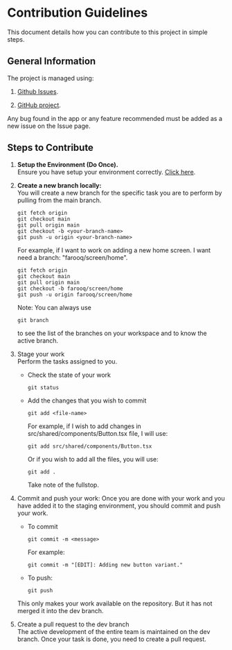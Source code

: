 # Contribution Guidelines

This document details how you can contribute to this project in simple steps.

## General Information

The project is managed using: 

1. [Github Issues](https://github.com/LUXA-Digital-Solutions/solah-app/issues).

2. [GitHub project](https://github.com/orgs/LUXA-Digital-Solutions/projects/1).

Any bug found in the app or any feature recommended must be added as a new issue on the Issue page.

## Steps to Contribute

1. **Setup the Environment (Do Once).**  
    Ensure you have setup your environment correctly. [Click here](/docs/Contribution/EnvSetup.md).

2. **Create a new branch locally:**  
    You will create a new branch for the specific task you are to perform by pulling from the main branch.  
    ```
    git fetch origin
    git checkout main
    git pull origin main
    git checkout -b <your-branch-name>
    git push -u origin <your-branch-name>
    ```  
    For example, if I want to work on adding a new home screen. I want need a branch: "farooq/screen/home".  
    ```
    git fetch origin
    git checkout main
    git pull origin main
    git checkout -b farooq/screen/home
    git push -u origin farooq/screen/home
    ```  
    Note: You can always use  
    ```
    git branch
    ```  
    to see the list of the branches on your workspace and to know the active branch.  
3. Stage your work  
    Perform the tasks assigned to you.
    - Check the state of your work
        ```
        git status
        ```
    - Add the changes that you wish to commit
        ```
        git add <file-name>
        ```
        For example, if I wish to add changes in src/shared/components/Button.tsx file, I will use:
        ```
        git add src/shared/components/Button.tsx
        ```
        Or if you wish to add all the files, you will use:
        ```
        git add .
        ```
        Take note of the fullstop.
4. Commit and push your work:
    Once you are done with your work and you have added it to the staging environment, you should commit and push your work.
    - To commit
        ```
        git commit -m <message>
        ```
        For example:
        ```
        git commit -m "[EDIT]: Adding new button variant."
        ```
    - To push:
        ```
        git push
        ```
    This only makes your work available on the repository. But it has not merged it into the dev branch.
5. Create a pull request to the dev branch  
    The active development of the entire team is maintained on the dev branch. Once your task is done, you need to create a pull request.  
    
